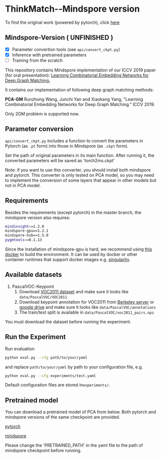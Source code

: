 # ThinkMatch--Mindspore version
To find the original work (powered by pytorch), click [here](https://github.com/Thinklab-SJTU/PCA-GM/tree/c426792d0fd566807c8fbf9ea056d7291e717263)

## Mindspore-Version ( UNFINISHED )

- [x] Parameter convertion tools (see `api/convert_ckpt.py`)
- [x] Inference with pretrained parameters
- [ ] Training from the scratch

This repository contains Mindspore implementation of our ICCV 2019 paper (for oral presentation): [Learning Combinatorial Embedding Networks for Deep Graph Matching.](http://openaccess.thecvf.com/content_ICCV_2019/papers/Wang_Learning_Combinatorial_Embedding_Networks_for_Deep_Graph_Matching_ICCV_2019_paper.pdf)

It contains our implementation of following deep graph matching methods:

**PCA-GM** Runzhong Wang, Junchi Yan and Xiaokang Yang, "Learning Combinatorial Embedding Networks for Deep Graph Matching." ICCV 2019.

Only 2GM problem is supported now.

## Parameter conversion
`api/convert_ckpt.py` includes a function to convert the parameters in Pytorch (as `.pt` form) into those in Mindspore (as `.ckpt` form).

Set the path of original parameters in its main function. After running it, the converted parameters will be saved as 'torch2ms.ckpt'

Note: if you want to use this converter, you should install both mindspore and pytorch. This converter is only tested on PCA model, so you may need to implement the conversion of some layers that appear in other models but not in PCA model.

## Requirements

Besides the requirements (except pytorch) in the master branch, the mindspore version also requires:

```bash
mindinsight==1.2.0
mindspore-gpu==1.2.1
mindspore-hub==1.5.0
pygmtools==0.1.13
```

Since the installation of mindspore-gpu is hard, we recommend using [this docker](https://drive.google.com/file/d/1PBQIPSUCIFR5s4_4JDieJYpVAeL2xRMx/view?usp=sharing) to build the environment.
It can be used by docker or other container runtimes that support docker images e.g. [singularity](https://sylabs.io/singularity/).

## Available datasets
1. PascalVOC-Keypoint
    1. Download [VOC2011 dataset](http://host.robots.ox.ac.uk/pascal/VOC/voc2011/index.html) and make sure it looks like ``data/PascalVOC/VOC2011``
    1. Download keypoint annotation for VOC2011 from [Berkeley server](https://www2.eecs.berkeley.edu/Research/Projects/CS/vision/shape/poselets/voc2011_keypoints_Feb2012.tgz) or [google drive](https://drive.google.com/open?id=1D5o8rmnY1-DaDrgAXSygnflX5c-JyUWR) and make sure it looks like ``data/PascalVOC/annotations``
    1. The train/test split is available in ``data/PascalVOC/voc2011_pairs.npz``
   
You must download the dataset before running the experiment.
 
## Run the Experiment

Run evaluation
```bash
python eval.py --cfg path/to/your/yaml
```

and replace ``path/to/your/yaml`` by path to your configuration file, e.g.
```bash
python eval.py --cfg experiments/test.yaml
```

Default configuration files are stored in``experiments/``.

## Pretrained model

You can download a pretrained model of PCA from below. Both pytorch and mindspore versions of the same checkpoint are provided.

[pytorch](https://drive.google.com/file/d/1f6mXjW1cIDIm2OxYrlX3Lh6-NpSmwCdw/view?usp=sharing)

[mindspore](https://drive.google.com/file/d/1_p78Mwot0el4olZmvTUJQ6OVxCf2h_cd/view?usp=sharing)

Please change the 'PRETRAINED_PATH' in the yaml file to the path of mindspore checkpoint before running.


